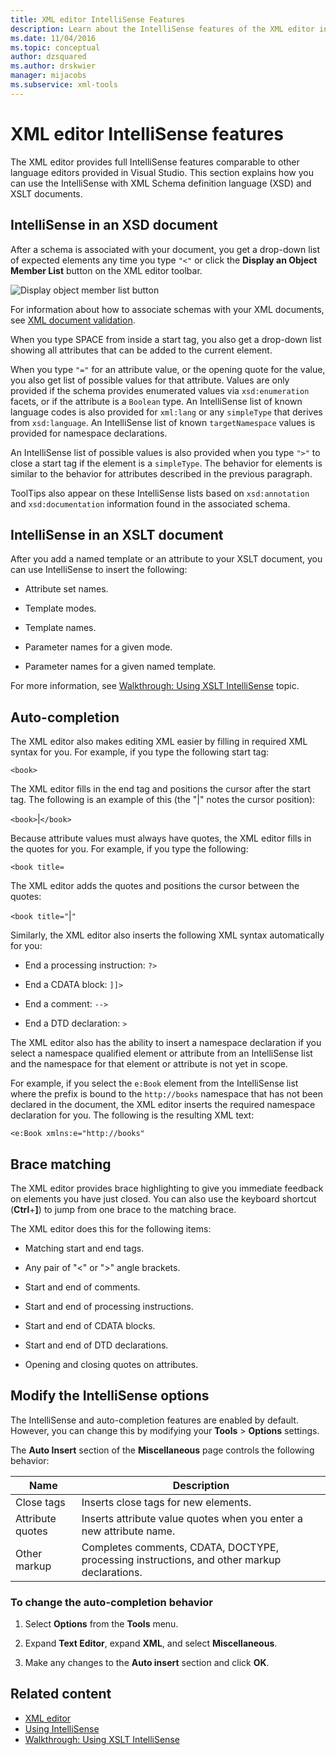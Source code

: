 ```yaml
---
title: XML editor IntelliSense Features
description: Learn about the IntelliSense features of the XML editor in Visual Studio and how you can use them with XML Schema definition language (XSD) and XSLT documents.
ms.date: 11/04/2016
ms.topic: conceptual
author: dzsquared
ms.author: drskwier
manager: mijacobs
ms.subservice: xml-tools
---
```

# XML editor IntelliSense features

The XML editor provides full IntelliSense features comparable to other language editors provided in Visual Studio. This section explains how you can use the IntelliSense with XML Schema definition language (XSD) and XSLT documents.

## IntelliSense in an XSD document

After a schema is associated with your document, you get a drop-down list of expected elements any time you type `"<"` or click the **Display an Object Member List** button on the XML editor toolbar.

![Display object member list button](media/display-object-member-list-xml.png)

For information about how to associate schemas with your XML documents, see [XML document validation](../xml-tools/xml-document-validation.md).

When you type SPACE from inside a start tag, you also get a drop-down list showing all attributes that can be added to the current element.

When you type `"="` for an attribute value, or the opening quote for the value, you also get list of possible values for that attribute. Values are only provided if the schema provides enumerated values via `xsd:enumeration` facets, or if the attribute is a `Boolean` type. An IntelliSense list of known language codes is also provided for `xml:lang` or any `simpleType` that derives from `xsd:language`. An IntelliSense list of known `targetNamespace` values is provided for namespace declarations.

An IntelliSense list of possible values is also provided when you type `">"` to close a start tag if the element is a `simpleType`. The behavior for elements is similar to the behavior for attributes described in the previous paragraph.

ToolTips also appear on these IntelliSense lists based on `xsd:annotation` and `xsd:documentation` information found in the associated schema.

## IntelliSense in an XSLT document

After you add a named template or an attribute to your XSLT document, you can use IntelliSense to insert the following:

- Attribute set names.

- Template modes.

- Template names.

- Parameter names for a given mode.

- Parameter names for a given named template.

For more information, see [Walkthrough: Using XSLT IntelliSense](../xml-tools/walkthrough-using-xslt-intellisense.md) topic.

## Auto-completion

The XML editor also makes editing XML easier by filling in required XML syntax for you. For example, if you type the following start tag:

`<book>`

The XML editor fills in the end tag and positions the cursor after the start tag. The following is an example of this (the "&#124;" notes the cursor position):

`<book>`&#124;`</book>`

Because attribute values must always have quotes, the XML editor fills in the quotes for you. For example, if you type the following:

`<book title=`

The XML editor adds the quotes and positions the cursor between the quotes:

`<book title="`&#124;`"`

Similarly, the XML editor also inserts the following XML syntax automatically for you:

- End a processing instruction:  `?>`

- End a CDATA block: `]]>`

- End a comment: `-->`

- End a DTD declaration: `>`

The XML editor also has the ability to insert a namespace declaration if you select a namespace qualified element or attribute from an IntelliSense list and the namespace for that element or attribute is not yet in scope.

For example, if you select the `e:Book` element from the IntelliSense list where the prefix is bound to the `http://books` namespace that has not been declared in the document, the XML editor inserts the required namespace declaration for you. The following is the resulting XML text:

`<e:Book xmlns:e="http://books"`

## Brace matching

The XML editor provides brace highlighting to give you immediate feedback on elements you have just closed. You can also use the keyboard shortcut (**Ctrl**+**]**) to jump from one brace to the matching brace.

The XML editor does this for the following items:

- Matching start and end tags.

- Any pair of "\<" or ">" angle brackets.

- Start and end of comments.

- Start and end of processing instructions.

- Start and end of CDATA blocks.

- Start and end of DTD declarations.

- Opening and closing quotes on attributes.

## Modify the IntelliSense options

The IntelliSense and auto-completion features are enabled by default. However, you can change this by modifying your **Tools** > **Options** settings.

The **Auto Insert** section of the **Miscellaneous** page controls the following behavior:

|Name|Description|
|-|-----------------|
|Close tags|Inserts close tags for new elements.|
|Attribute quotes|Inserts attribute value quotes when you enter a new attribute name.|
|Other markup|Completes comments, CDATA, DOCTYPE, processing instructions, and other markup declarations.|

### To change the auto-completion behavior

1. Select **Options** from the **Tools** menu.

2. Expand **Text Editor**, expand **XML**, and select **Miscellaneous**.

3. Make any changes to the **Auto insert** section and click **OK**.

## Related content

- [XML editor](../xml-tools/xml-editor.md)
- [Using IntelliSense](../ide/using-intellisense.md)
- [Walkthrough: Using XSLT IntelliSense](../xml-tools/walkthrough-using-xslt-intellisense.md)
